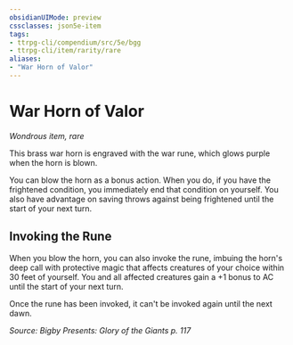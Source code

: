 ```yaml
---
obsidianUIMode: preview
cssclasses: json5e-item
tags:
- ttrpg-cli/compendium/src/5e/bgg
- ttrpg-cli/item/rarity/rare
aliases: 
- "War Horn of Valor"
---
```

# War Horn of Valor
*Wondrous item, rare*  



This brass war horn is engraved with the war rune, which glows purple when the horn is blown.

You can blow the horn as a bonus action. When you do, if you have the frightened condition, you immediately end that condition on yourself. You also have advantage on saving throws against being frightened until the start of your next turn.

## Invoking the Rune

When you blow the horn, you can also invoke the rune, imbuing the horn's deep call with protective magic that affects creatures of your choice within 30 feet of yourself. You and all affected creatures gain a +1 bonus to AC until the start of your next turn.

Once the rune has been invoked, it can't be invoked again until the next dawn.

*Source: Bigby Presents: Glory of the Giants p. 117*